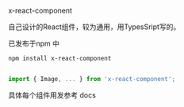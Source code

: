 x-react-component

自己设计的React组件，较为通用，用TypesSript写的。

已发布于npm 中


```
npm install x-react-component
```

```jsx

import { Image, ... } from 'x-react-component';

```

具体每个组件用发参考 docs